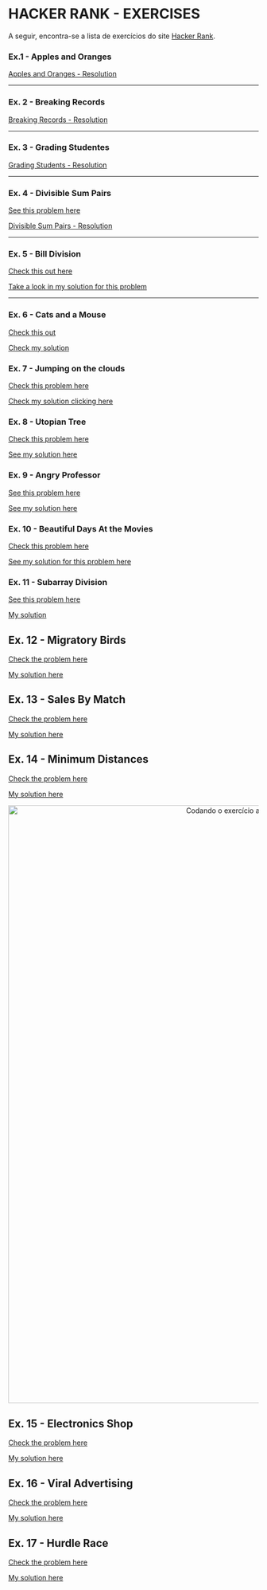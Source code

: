 # HACKER RANK - EXERCISES
A seguir, encontra-se a lista de exercícios do site [Hacker Rank](https://www.hackerrank.com/).

### Ex.1 - Apples and Oranges
[Apples and Oranges - Resolution](applesAndOranges)

---
### Ex. 2 - Breaking Records

[Breaking Records - Resolution](breakingRecords.js)

---
### Ex. 3 - Grading Studentes
[Grading Students - Resolution](gradingStudents.js)

---
### Ex. 4 - Divisible Sum Pairs
[See this problem here](https://www.hackerrank.com/challenges/divisible-sum-pairs/problem)


[Divisible Sum Pairs - Resolution](divisibleSumPairs.js)

---
### Ex. 5 - Bill Division
[Check this out here](https://www.hackerrank.com/challenges/bon-appetit/problem)

[Take a look in my solution for this problem](billDivision.js)

---

### Ex. 6 - Cats and a Mouse

[Check this out](https://www.hackerrank.com/challenges/cats-and-a-mouse/problem)

[Check my solution](catsAndMouse.js)

### Ex. 7 - Jumping on the clouds

[Check this problem here](https://www.hackerrank.com/challenges/jumping-on-the-clouds-revisited/problem)

[Check my solution clicking here](jumpingClouds.js)

### Ex. 8 - Utopian Tree

[Check this problem here](hackerrank.com/challenges/utopian-tree/problem?h_r=profile)

[See my solution here](utopianTree.js)

### Ex. 9 - Angry Professor

[See this problem here](https://www.hackerrank.com/challenges/angry-professor/problem)

[See my solution here](angryProfessor.js)

### Ex. 10 - Beautiful Days At the Movies

[Check this problem here](https://www.hackerrank.com/challenges/beautiful-days-at-the-movies/problem)

[See my solution for this problem here](beautifulDaysMovies.js)

### Ex. 11 - Subarray Division

[See this problem here](https://www.hackerrank.com/challenges/the-birthday-bar/problem)

[My solution](subarrayDivision.js)

## Ex. 12 - Migratory Birds

[Check the problem here](https://www.hackerrank.com/challenges/migratory-birds/problem)

[My solution here](migratoryBirds.js)

## Ex. 13 - Sales By Match

[Check the problem here](https://www.hackerrank.com/challenges/sock-merchant/problem)

[My solution here](salesByMatch.js)


## Ex. 14 - Minimum Distances

[Check the problem here](https://www.hackerrank.com/challenges/minimum-distances/problem)

[My solution here](minimumDistances.js)

<div align="center">
<img src="github/code.gif" alt="Codando o exercício acima no site do Hacker Rank e passando pelos testes"  width="1200px">
</div>

## Ex. 15 - Electronics Shop

[Check the problem here](https://www.hackerrank.com/challenges/electronics-shop/problem?isFullScreen=true)

[My solution here](electronicsShop.js)

## Ex. 16 - Viral Advertising

[Check the problem here](https://www.hackerrank.com/challenges/strange-advertising/problem?isFullScreen=true)

[My solution here](viralAdvertising.js)

## Ex. 17 - Hurdle Race

[Check the problem here](https://www.hackerrank.com/challenges/the-hurdle-race/problem?isFullScreen=true)

[My solution here](hurdleRace.js)